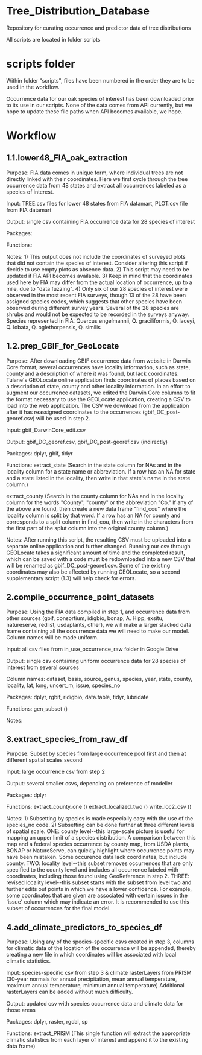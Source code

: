 # Tree_Distribution_Database
Repository for curating occurrence and predictor data of tree distributions

All scripts are located in folder scripts

# scripts folder
Within folder "scripts", files have been numbered in the order they are to be used in the workflow.

 Occurrence data for our oak species of interest has been downloaded prior to its use in our scripts. 
   None of the data comes from API currently, but we hope to update these file paths when API becomes available, we hope.
   
# Workflow   
## 1.1.lower48_FIA_oak_extraction
  Purpose: FIA data comes in unique form, where individual trees are not directly linked with their
  coordinates. Here we first cycle through the tree occurrence data from 48 states and extract all
  occurrences labeled as a species of interest.
  
  Input: TREE.csv files for lower 48 states from FIA datamart, PLOT.csv file from FIA datamart
  
  Output: single csv containing FIA occurrence data for 28 species of interest
  
  Packages:
  
  Functions:
  
  Notes: 1) This output does not include the coordinates of surveyed plots that did not 
  contain the species of interest. Consider altering this script if decide to use 
  empty plots as absence data. 2) This script may need to be updated if FIA API becomes available.
  3) Keep in mind that the coordinates used here by FIA may differ from the actual location of 
  occurrence, up to a mile, due to "data fuzzing". 4) Only six of our 28 species of interest were 
  observed in the most recent FIA surveys, though 13 of the 28 have been assigned species codes, 
  which suggests that other species have been observed during different survey years. Several of 
  the 28 species are shrubs and would not be expected to be recorded in the surveys anyway.
  Species represented in FIA: Quercus engelmannii, Q. graciliformis, Q. laceyi, Q. lobata, 
  Q. oglethorpensis, Q. similis

## 1.2.prep_GBIF_for_GeoLocate
  Purpose: After downloading GBIF occurrence data from website in Darwin Core format, several occurrences
  have locality information, such as state, county and a description of where it was found, but lack coordinates. 
  Tulane's GEOLocate online application finds coordinates of places based on a description of state, county 
  and other locality information. In an effort to augment our occurrence datasets, we edited the Darwin Core 
  columns to fit the format necessary to use the GEOLocate application, creating a CSV to load into the web application.
  The CSV we download from the application after it has reassigned coordinates to the occurrences (gbif_DC_post-georef.csv)
  will be used in step 2.
  
  Input: gbif_DarwinCore_edit.csv
  
  Output: gbif_DC_georef.csv, gbif_DC_post-georef.csv (indirectly)
  
  Packages: dplyr, gbif, tidyr
  
  Functions: extract_state (Search in the state column for NAs and in the locality column for a state name or abbreviation. If a row has an    NA for state and a state listed in the locality, then write in that state's name in the state column.)
  
   extract_county (Search in the county column for NAs and in the locality column for the words "County", "county" or the abbreviation "Co." If any of the above are found, then create a new data frame "find_cou" where the locality column is split by that word. If a row has an NA for county and corresponds to a split column in find_cou, then write in the characters from the first part of the splut column into the original county column.)
  
  Notes: After running this script, the resulting CSV must be uploaded into a separate online application and further changed. 
  Running our csv through GEOLocate takes a significant amount of time and the completed result, which can be saved with a 
  code must be redownloaded into a new CSV that will be renamed as gbif_DC_post-georef.csv. Some of the existing coordinates 
  may also be affected by running GEOLocate, so a second supplementary script (1.3) will help check for errors.
  
## 2.compile_occurrence_point_datasets
  Purpose: Using the FIA data compiled in step 1, and occurrence data from other sources 
  (gbif, consortium, idigbio, bonap, A. Hipp, exsitu, natureserve, redlist, usdaplants, other),
  we will make a larger stacked data frame containing all the occurrence data we will need to make
  our model. Column names will be made uniform.
  
  Input: all csv files from in_use_occurrence_raw folder in Google Drive
  
  Output: single csv containing uniform occurrence data for 28 species of interest from several sources
  
  Column names: dataset, basis, source, genus, species, year, state, county, locality, lat, long,
  uncert_m, issue, species_no
  
  Packages: dplyr, rgbif, ridigbio, data.table, tidyr, lubridate
  
  Functions: gen_subset ()
  
  Notes: 


## 3.extract_species_from_raw_df
  Purpose: Subset by species from large occurrence pool first 
  and then at different spatial scales second
  
  Input: large occurrence csv from step 2
  
  Output: several smaller csvs, depending on preference of modeller
  
  Packages: dplyr
  
  Functions: extract_county_one ()
             extract_localized_two ()
             write_loc2_csv ()             
 
  Notes: 1) Subsetting by species is made especially easy with the use of the species_no code.
  2) Subsetting can be done further at three different levels of spatial scale. 
  ONE: county level--this large-scale picture is useful for mapping an upper limit of a 
  species distribution. A comparison between this map and a federal species occurrence by
  county map, from USDA plants, BONAP or NatureServe, can quickly highlight where occurrence 
  points may have been mistaken. Some occurence data lack coordinates, but include county.
  TWO: locality level--this subset removes occurrences that are only specified to the county 
  level and includes all occurrence labeled with coordinates, including those found using 
  GeoReference in step 2.
  THREE: revised locality level--this subset starts with the subset from level two and further 
  edits out points in which we have a lower confidence. For example, some coordinates that are 
  given are associated with certain issues in the 'issue' column which may indicate an error. 
  It is recommended to use this subset of occurrences for the final model.

## 4.add_climate_predictors_to_species_df
  Purpose: Using any of the species-specific csvs created in step 3, columns for climatic data
  of the location of the occurrence will be appended, thereby creating a new file in which 
  coordinates will be associated with local climatic statistics.
  
  Input: species-specific csv from step 3 & climate rasterLayers from PRISM 
  (30-year normals for annual precipitation, mean annual temperature, maximum annual 
  temperature, minimum annual temperature) Additional rasterLayers can be added without much difficulty.
  
  Output: updated csv with species occurrence data and climate data for those areas
  
  Packages: dplyr, raster, rgdal, sp
  
  Functions: extract_PRISM (This single function will extract the appropriate climatic 
  statistics from each layer of interest and append it to the existing data frame)
